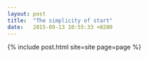 ```yaml
---
layout: post
title:  "The simplicity of start"
date:   2015-09-13 10:55:33 +0200
---
```

{% include post.html site=site page=page %}

